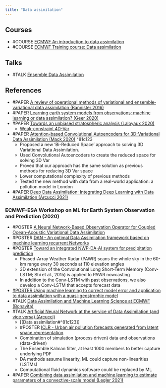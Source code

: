 ```yaml
---
title: "Data assimilation"
---
```


## Courses
- #COURSE [ECMWF An introduction to data assimilation](https://www.ecmwf.int/assets/elearning/da/da1/story_html5.html)
- #COURSE [ECMWF Training course: Data assimilation](https://events.ecmwf.int/event/153/contributions/)

## Talks
- #TALK [Ensemble Data Assimilation](https://confluence.ecmwf.int/display/OPTR/Our+training+resources?preview=/35751136/36012464/EDA.png)

## References
- #PAPER [A review of operational methods of variational and ensemble‐variational data assimilation (Bannister 2016)](https://rmets.onlinelibrary.wiley.com/doi/10.1002/qj.2982)
- #PAPER [Learning earth system models from observations: machine learning or data assimilation? (Geer 2020)](https://www.ecmwf.int/en/elibrary/19525-learning-earth-system-models-observations-machine-learning-or-data-assimilation)
- #PAPER [Towards an unbiased stratospheric analysis (Laloyaux 2020)](https://rmets.onlinelibrary.wiley.com/doi/abs/10.1002/qj.3798)
	- [Weak-constraint 4D-Var](https://www.ecmwf.int/en/newsletter/163/meteorology/improving-handling-model-bias-data-assimilation)
- #PAPER [Attention-based Convolutional Autoencoders for 3D-Variational Data Assimilation (Mack 2020)](https://www.sciencedirect.com/science/article/pii/S004578252030476X) ^81c123
	- Proposed a new ‘Bi-Reduced Space’ approach to solving 3D Variational Data Assimilation.
	- Used Convolutional Autoencoders to create the reduced space for solving 3D Var
	- Proved that our approach has the same solution as previous methods for reducing 3D Var space
	- Lower computational complexity of previous methods
	- Tested the new method with data from a real-world application: a pollution model in London
- #PAPER [Deep Data Assimilation: Integrating Deep Learning with Data Assimilation (Arcucci 2021)](https://www.mdpi.com/2076-3417/11/3/1114)



### ECMWF-ESA Workshop on ML for Earth System Observation and Prediction (2020)
- #POSTER [A Neural Network-Based Observation Operator for Coupled Ocean-Acoustic Variational Data Assimilation](https://ecmwfevents.com/i/2b97c2c6-d313-4e63-bcce-440cf1ea4746/posters/d8a72240-382e-4857-a66c-a3d430092e0c)
- #POSTER [DAN - An optimal Data Assimilation framework based on machine learning recurrent Networks](https://ecmwfevents.com/i/2b97c2c6-d313-4e63-bcce-440cf1ea4746/posters/d692728d-d047-4f0c-b05b-c5c87cfcf602)
- #POSTER [Toward an integrated NWP-DA-AI system for precipitation prediction](https://ecmwfevents.com/i/2b97c2c6-d313-4e63-bcce-440cf1ea4746/posters/fef6393a-a97f-42c9-ac2d-3649c8c0dfc6)
	- Phased-Array Weather Radar (PAWR) scans the whole sky in the 60-km range every 30 seconds at 110 elevation angles
	- 3D extension of the Convolutional Long Short-Term Memory (Conv-LSTM; Shi et al., 2015) is applied to PAWR nowcasting
	- In addition to the Conv-LSTM with past observations, we also develop a Conv-LSTM that accepts forecast data
- [#POSTER  Using machine learning to correct model error and application to data assimilation with a quasi-geostrophic model](https://ecmwfevents.com/i/2b97c2c6-d313-4e63-bcce-440cf1ea4746/posters/39c445b7-cfc8-4bf7-aec2-0de39999f102)
- #TALK [Data Assimilation and Machine Learning Science at ECMWF (Bonavita)](https://ecmwfevents.com/i/2b97c2c6-d313-4e63-bcce-440cf1ea4746/oral-presentations/c0d620fc-8923-480c-94f3-0be38c871553)
- #TALK [Artificial Neural Network at the service of Data Assimilation (and vice versa) (Arcucci)](https://ecmwfevents.com/i/2b97c2c6-d313-4e63-bcce-440cf1ea4746/oral-presentations/234cff11-da9b-485f-82e3-daf106739905)
	- [[Data assimilation#^81c123]]
	- #POSTER [ICLR - Urban air pollution forecasts generated from latent space representation](https://openreview.net/forum?id=VY1hqB5Z7V#1d2023)
	- Combination of simulation (process driven) data and observations (data-driven)
	- The Ensemble Kalman filter, at least 1000 members to better capture underlying PDF
	- DA methods assume linearity, ML could capture non-linearities (LSTMs)
	- Computational fluid dynamics software could be replaced by ML
- #PAPER [Combining data assimilation and machine learning to estimate parameters of a convective-scale model (Legler 2021)](https://rmets.onlinelibrary.wiley.com/doi/10.1002/qj.4235?af=R)
